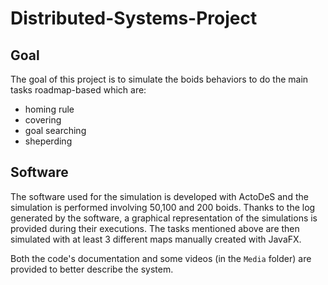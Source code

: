 # Distributed-Systems-Project
## Goal
The goal of this project is to simulate the boids behaviors to do the main tasks roadmap-based which are:
- homing rule
- covering
- goal searching
- sheperding
## Software
The software used for the simulation is developed with ActoDeS and the simulation is performed involving 50,100 and 200 boids. Thanks to the log generated by the software, a graphical representation of the simulations is provided during their executions.
The tasks mentioned above are then simulated with at least 3 different maps manually created with JavaFX.

Both the code's documentation and some videos (in the `Media` folder) are provided to better describe the system.
